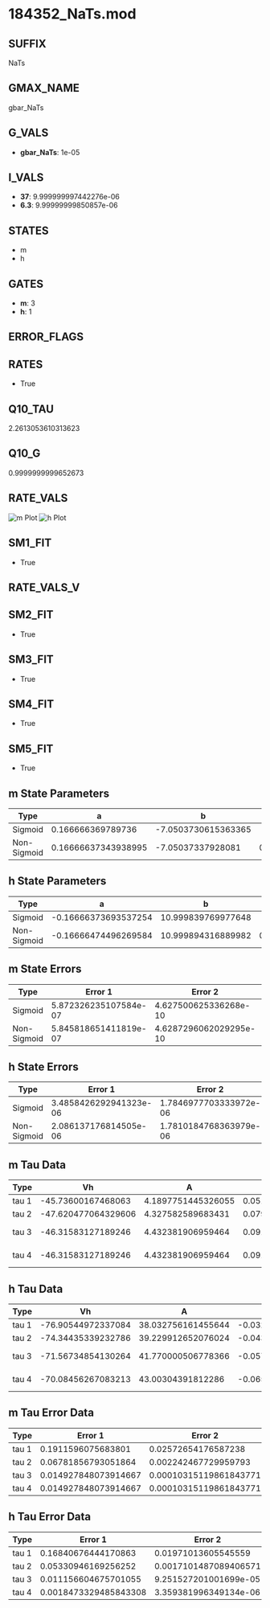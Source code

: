 # 184352_NaTs.mod

## SUFFIX

NaTs

## GMAX_NAME

gbar_NaTs

## G_VALS

- **gbar_NaTs**: 1e-05

## I_VALS

- **37**: 9.999999997442276e-06
- **6.3**: 9.99999999850857e-06

## STATES

- m
- h

## GATES

- **m**: 3
- **h**: 1

## ERROR_FLAGS


## RATES

- True

## Q10_TAU

2.2613053610313623

## Q10_G

0.9999999999652673

## RATE_VALS

![m Plot](/Users/pbozelos/Dropbox/icg-Chai-Panos/supermodels/output_markdown_files/Na/184352_NaTs.mod/images/m.png)
![h Plot](/Users/pbozelos/Dropbox/icg-Chai-Panos/supermodels/output_markdown_files/Na/184352_NaTs.mod/images/h.png)

## SM1_FIT

- True

## RATE_VALS_V

## SM2_FIT

- True

## SM3_FIT

- True

## SM4_FIT

- True

## SM5_FIT

- True

## m State Parameters

| Type | a | b | c | d |
| --- | --- | --- | --- | --- |
| Sigmoid | 0.166666369789736 | -7.0503730615363365 |
| Non-Sigmoid | 0.16666637343938995 | -7.05037337928081 | 0.9999999910742003 | -2.2631793557842784e-08 |

## h State Parameters

| Type | a | b | c | d |
| --- | --- | --- | --- | --- |
| Sigmoid | -0.16666373693537254 | 10.999839769977648 |
| Non-Sigmoid | -0.16666474496269584 | 10.999894316889982 | 0.9999959259199912 | -1.613330524222856e-07 |

## m State Errors

| Type | Error 1 | Error 2 | Error 3 |
| --- | --- | --- | --- |
| Sigmoid | 5.872326235107584e-07 | 4.627500625336268e-10 | 3.336130027035356e-07 |
| Non-Sigmoid | 5.845818651411819e-07 | 4.6287296062029295e-10 | 3.321070791159989e-07 |

## h State Errors

| Type | Error 1 | Error 2 | Error 3 |
| --- | --- | --- | --- |
| Sigmoid | 3.4858426292941323e-06 | 1.7846977703333972e-06 | 3.0318469389329667e-06 |
| Non-Sigmoid | 2.086137176814505e-06 | 1.7810184768363979e-06 | 1.8144389424143547e-06 |

## m Tau Data

| Type | Vh | A | b1 | b2 | c1 | c2 | d1 | d2 | e1 | e2 |
| --- | --- | --- | --- | --- | --- | --- | --- | --- | --- | --- |
| tau 1 | -45.73600167468063 | 4.1897751445326055 | 0.051325732482539126 | 0.04656457276028647 |
| tau 2 | -47.620477064329606 | 4.327582589683431 | 0.07927647321791684 | 0.0008167317775501859 | 0.05603030363759948 | -0.00025001240511254613 |
| tau 3 | -46.31583127189246 | 4.432381906959464 | 0.09155779950560321 | 0.0016986457515645965 | 1.3557265064317064e-05 | 0.06895869633389953 | -0.0006082122840838749 | 2.041613850373221e-06 |
| tau 4 | -46.31583127189246 | 4.432381906959464 | 0.09155779950560321 | 0.0016986457515645965 | 1.3557265064317064e-05 | 0.0 | 0.06895869633389953 | -0.0006082122840838749 | 2.041613850373221e-06 | 0.0 |

## h Tau Data

| Type | Vh | A | b1 | b2 | c1 | c2 | d1 | d2 | e1 | e2 |
| --- | --- | --- | --- | --- | --- | --- | --- | --- | --- | --- |
| tau 1 | -76.90544972337084 | 38.032756161455644 | -0.032478403743409615 | -0.08448077549786663 |
| tau 2 | -74.34435339232786 | 39.229912652076024 | -0.04380745752659171 | 0.00016102669119222006 | -0.11077598941674598 | -0.002047532745695461 |
| tau 3 | -71.56734854130264 | 41.770000506778366 | -0.057140457471218035 | 0.0004286403601675081 | -1.2356688486492573e-06 | -0.10540920668953122 | -0.002617138358557127 | -3.3604718360551246e-05 |
| tau 4 | -70.08456267083213 | 43.00304391812286 | -0.06549971688531166 | 0.0006783548181160146 | -3.7673198937241784e-06 | 8.112933465055677e-09 | -0.10152203289248916 | -0.0023943612562775736 | -3.970060155721542e-05 | -3.329668020182237e-07 |

## m Tau Error Data

| Type | Error 1 | Error 2 | Error 3 |
| --- | --- | --- | --- |
| tau 1 | 0.1911596075683801 | 0.02572654176587238 | 0.09633570660945423 |
| tau 2 | 0.06781856793051864 | 0.002242467729959793 | 0.034177459066454335 |
| tau 3 | 0.014927848073914667 | 0.00010315119861843771 | 0.007522953256977835 |
| tau 4 | 0.014927848073914667 | 0.00010315119861843771 | 0.007522953256977835 |

## h Tau Error Data

| Type | Error 1 | Error 2 | Error 3 |
| --- | --- | --- | --- |
| tau 1 | 0.16840676444170863 | 0.01971013605545559 | 0.09565085798297467 |
| tau 2 | 0.05330946169256252 | 0.0017101487089406571 | 0.030278449719097232 |
| tau 3 | 0.011156604675701055 | 9.251527201001699e-05 | 0.006336674259762565 |
| tau 4 | 0.0018473329485843308 | 3.359381996349134e-06 | 0.0010492392161211034 |


